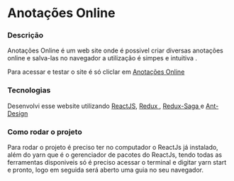 # Anotações Online

### Descrição
Anotações Online é um web site onde é possivel criar diversas anotações online e salva-las no navegador a utilização é simpes e intuitiva .

Para acessar e testar o site é só cliclar em <a href="https://react-notepad-online.herokuapp.com/">Anotações Online</a>

### Tecnologias
Desenvolvi esse website utilizando  <a href="https://pt-br.reactjs.org/">ReactJS</a>, <a href="https://redux.js.org/">Redux </a>, <a href="https://redux-saga.js.org/">Redux-Saga </a> e <a href="https://ant.design/">Ant-Design </a>

### Como rodar o projeto
Para rodar o projeto é preciso ter no computador o ReactJs já instalado, além do yarn que é o gerenciador de pacotes do ReactJs, tendo todas as ferramentas disponiveis só é preciso acessar o terminal e digitar yarn start e pronto, logo em seguida será aberto uma guia no seu navegador.
